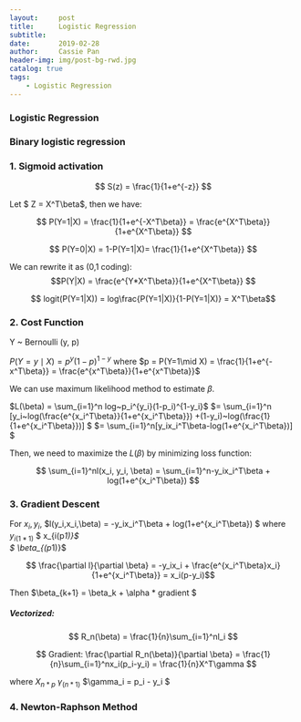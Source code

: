```yaml
---
layout:     post
title:      Logistic Regression
subtitle:   
date:       2019-02-28
author:     Cassie Pan
header-img: img/post-bg-rwd.jpg 
catalog: true
tags:
    - Logistic Regression
---
```


### Logistic Regression

### Binary logistic regression

### 1. Sigmoid activation

$$ S(z) = \frac{1}{1+e^{-z}} $$

Let $ Z = X^T\beta$, then we have:

$$ P(Y=1|X) = \frac{1}{1+e^{-X^T\beta}} = \frac{e^{X^T\beta}}{1+e^{X^T\beta}} $$

$$ P(Y=0|X) = 1-P(Y=1|X)= \frac{1}{1+e^{X^T\beta}} $$

We can rewrite it as (0,1 coding): 
$$P(Y|X) = \frac{e^{Y*X^T\beta}}{1+e^{X^T\beta}} $$

$$ logit(P(Y=1|X)) = log\frac{P(Y=1|X)}{1-P(Y=1|X)} = X^T\beta$$

### 2. Cost Function

Y ~ Bernoulli (y, p)

$P(Y=y\mid X) = p^y(1-p)^{1-y}$
where $p = P(Y=1\mid X) = \frac{1}{1+e^{-x^T\beta}} = \frac{e^{x^T\beta}}{1+e^{x^T\beta}}$


We can use maximum likelihood method to estimate $\beta$.

$L(\beta) = \sum_{i=1}^n log~p_i^{y_i}(1-p_i)^{1-y_i}$
$= \sum_{i=1}^n [y_i~log(\frac{e^{x_i^T\beta}}{1+e^{x_i^T\beta}}) +(1-y_i)~log(\frac{1}{1+e^{x_i^T\beta}})] $
$= \sum_{i=1}^n[y_ix_i^T\beta-log(1+e^{x_i^T\beta})] $

Then, we need to maximize the $L(\beta)$ by minimizing loss function:

$$ \sum_{i=1}^nl(x_i, y_i, \beta) = \sum_{i=1}^n-y_ix_i^T\beta + log(1+e^{x_i^T\beta}) $$

### 3. Gradient Descent

For $x_i, y_i,$
$l(y_i,x_i,\beta) = -y_ix_i^T\beta + log(1+e^{x_i^T\beta}) $  where  
$y_{i(1*1)}$ 
$ x_{i(p*1)}$  
$ \beta_{(p*1)}$

$$ \frac{\partial l}{\partial \beta} = -y_ix_i + \frac{e^{x_i^T\beta}x_i}{1+e^{x_i^T\beta}} = x_i(p-y_i)$$

Then $\beta_{k+1} = \beta_k + \alpha * gradient $

##### Vectorized:
$$ R_n(\beta) = \frac{1}{n}\sum_{i=1}^nl_i $$

$$ Gradient: \frac{\partial R_n(\beta)}{\partial \beta} = \frac{1}{n}\sum_{i=1}^nx_i(p_i-y_i) = \frac{1}{n}X^T\gamma $$

where $X_{n*p}$ 
$\gamma_{(n*1)}$ 
$\gamma_i = p_i - y_i $

### 4. Newton-Raphson Method

